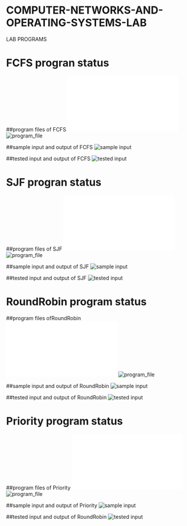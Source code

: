 # COMPUTER-NETWORKS-AND-OPERATING-SYSTEMS-LAB
LAB PROGRAMS

# FCFS progran status
##program files of FCFS
![program file](1a/program1afile.c)
![program_file](1a/Program1a.jpeg)

##sample input and output of FCFS
![sample input](1a/program1asampleoutput.jpeg)

##tested input and output of FCFS
![tested input](1a/program1aoutput.jpeg)

# SJF progran status
##program files of SJF
![program file](1b/program1bfile.c)
![program_file](1b/Program1b.jpeg)

##sample input and output of SJF
![sample input](1b/program1bsampleoutput.jpeg)

##tested input and output of SJF
![tested input](1b/program1boutput.jpeg)

# RoundRobin program status

##program files ofRoundRobin
![program file](1c/roundrobinfile.c)
![program_file](1c/roundrobin2_code_572.jpeg)

##sample input and output of RoundRobin
![sample input](1c/roundrobin2_io_572.jpeg)

##tested input and output of RoundRobin
![tested input](1c/roundrobin2_eo_572.jpeg)

# Priority program status

##program files of Priority
![program file](1d/PRORITYFILE.c)
![program_file](1d/PRIORITY_code_572.jpeg)

##sample input and output of Priority
![sample input](1d/PRIORITY_IO_572.jpeg)

##tested input and output of RoundRobin
![tested input](1d/PRIORITY_EO_572.jpeg)

